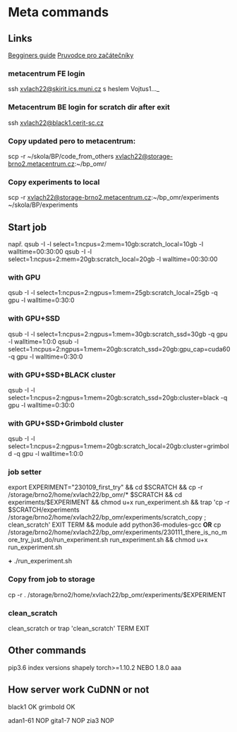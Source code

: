 # Meta commands

## Links

[Begginers guide](https://wiki.metacentrum.cz/wiki/Beginners_guide)
[Pruvodce pro začátečníky](https://wiki.metacentrum.cz/wiki/Pruvodce_pro_zacatecniky)

### metacentrum FE login
ssh xvlach22@skirit.ics.muni.cz s heslem Vojtus1…_

### Metacentrum BE login **for scratch dir after exit**
ssh xvlach22@black1.cerit-sc.cz

### Copy updated pero to metacentrum:
scp -r ~/skola/BP/code_from_others xvlach22@storage-brno2.metacentrum.cz:~/bp_omr/

### Copy experiments to local
scp -r xvlach22@storage-brno2.metacentrum.cz:~/bp_omr/experiments ~/skola/BP/experiments


## Start job
např. 
qsub -I -l select=1:ncpus=2:mem=10gb:scratch_local=10gb -l walltime=00:30:00
qsub -I -l select=1:ncpus=2:mem=20gb:scratch_local=20gb -l walltime=00:30:00
### with GPU
qsub -I -l select=1:ncpus=2:ngpus=1:mem=25gb:scratch_local=25gb -q gpu -l walltime=0:30:0

### with GPU+SSD
qsub -I -l select=1:ncpus=2:ngpus=1:mem=30gb:scratch_ssd=30gb -q gpu -l walltime=1:0:0
qsub -l select=1:ncpus=2:ngpus=1:mem=20gb:scratch_ssd=20gb:gpu_cap=cuda60 -q gpu -l walltime=0:30:0
### with GPU+SSD+BLACK cluster
qsub -I -l select=1:ncpus=2:ngpus=1:mem=20gb:scratch_ssd=20gb:cluster=black -q gpu -l walltime=0:30:0
### with GPU+SSD+Grimbold cluster
qsub -I -l select=1:ncpus=2:ngpus=1:mem=20gb:scratch_local=20gb:cluster=grimbold -q gpu -l walltime=1:0:0

### job setter
export EXPERIMENT="230109_first_try" && cd $SCRATCH && cp -r /storage/brno2/home/xvlach22/bp_omr/* $SCRATCH && cd experiments/$EXPERIMENT && chmod u+x run_experiment.sh && trap 'cp -r $SCRATCH/experiments /storage/brno2/home/xvlach22/bp_omr/experiments/scratch_copy ; clean_scratch' EXIT TERM && module add python36-modules-gcc
**OR**
cp /storage/brno2/home/xvlach22/bp_omr/experiments/230111_there_is_no_more_try_just_do/run_experiment.sh run_experiment.sh && chmod u+x run_experiment.sh

**+**
./run_experiment.sh

### Copy from job to storage
cp -r . /storage/brno2/home/xvlach22/bp_omr/experiments/$EXPERIMENT

### clean_scratch
clean_scratch 
    or trap 'clean_scratch' TERM EXIT



## Other commands

pip3.6 index versions shapely
torch>=1.10.2 NEBO 1.8.0 aaa



## How server work CuDNN or not
black1  OK
grimbold OK

adan1-61 NOP
gita1-7 NOP
zia3    NOP
